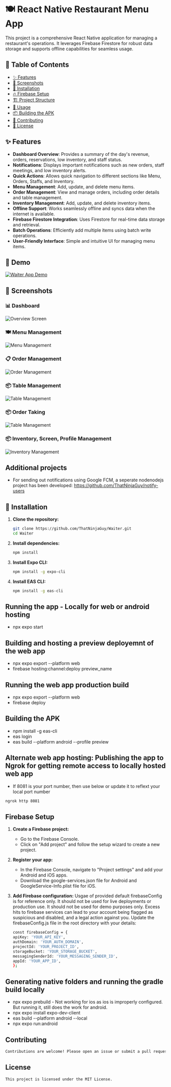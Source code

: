 # 🍽️ React Native Restaurant Menu App

This project is a comprehensive React Native application for managing a restaurant's operations. It leverages Firebase Firestore for robust data storage and supports offline capabilities for seamless usage.

## 📑 Table of Contents

- [✨ Features](#-features)
- [📸 Screenshots](#-screenshots)
- [🚀 Installation](#-installation)
- [🔥 Firebase Setup](#-firebase-setup)
- [🏗️ Project Structure](#-project-structure)
- [📱 Usage](#-usage)
- [📦 Building the APK](#-building-the-apk)
- [🤝 Contributing](#-contributing)
- [📄 License](#-license)

## ✨ Features

- **Dashboard Overview**: Provides a summary of the day's revenue, orders, reservations, low inventory, and staff status.
- **Notifications**: Displays important notifications such as new orders, staff meetings, and low inventory alerts.
- **Quick Actions**: Allows quick navigation to different sections like Menu, Orders, Staffs, and Inventory.
- **Menu Management**: Add, update, and delete menu items.
- **Order Management**: View and manage orders, including order details and table management.
- **Inventory Management**: Add, update, and delete inventory items.
- **Offline Support**: Works seamlessly offline and syncs data when the internet is available.
- **Firebase Firestore Integration**: Uses Firestore for real-time data storage and retrieval.
- **Batch Operations**: Efficiently add multiple items using batch write operations.
- **User-Friendly Interface**: Simple and intuitive UI for managing menu items.

## 🎥 Demo

[![Waiter App Demo](https://img.youtube.com/vi/LKAiczIF8vA/0.jpg)](https://www.youtube.com/watch?v=LKAiczIF8vA)

## 📸 Screenshots

### 📊 Dashboard

![Overview Screen](https://github.com/user-attachments/assets/6877ce51-b70b-4c36-b223-08eedf681bba)

### 🍽️ Menu Management

![Menu Management](https://github.com/user-attachments/assets/33f307ca-2883-4d8e-a9ec-96ce2d742d0f)

### 📋 Order Management

![Order Management](https://github.com/user-attachments/assets/54a00e2b-7e48-4d45-97fe-9165a7389306)

### 📦 Table Management

![Table Management](https://github.com/user-attachments/assets/4632e003-99f5-4af5-a44b-0774316dceee)

### 📦 Order Taking

![Table Management](https://github.com/user-attachments/assets/94a086b0-29a0-4e12-b750-39b1579e5429)

### 📦 Inventory, Screen, Profile Management

![Inventory Management](https://pplx-res.cloudinary.com/image/upload/v1720996764/user_uploads/ytaxbbnsv/image.jpg)

## Additional projects
- For sending out notifications using Google FCM, a seperate nodenodejs project has been developed: https://github.com/ThatNinjaGuy/notify-users
 
## 🚀 Installation

1. **Clone the repository:**

   ```sh
   git clone https://github.com/ThatNinjaGuy/Waiter.git
   cd Waiter
   ```

2. **Install dependencies:**

   ```sh
   npm install
   ```

3. **Install Expo CLI:**

   ```sh
   npm install -g expo-cli
   ```

4. **Install EAS CLI:**

   ```sh
   npm install -g eas-cli
   ```

## Running the app - Locally for web or android hosting

- npx expo start

## Building and hosting a preview deployemnt of the web app

- npx expo export --platform web
- firebase hosting:channel:deploy preview_name

## Running the web app production build

- npx expo export --platform web
- firebase deploy

## Building the APK

- npm install -g eas-cli
- eas login
- eas build --platform android --profile preview

## Alternate web app hosting: Publishing the app to Ngrok for getting remote access to locally hosted web app

- If 8081 is your port number, then use below or update it to reflext your local port number

```sh
ngrok http 8081
```

## Firebase Setup

1. **Create a Firebase project:**
   - Go to the Firebase Console.
   - Click on "Add project" and follow the setup wizard to create a new project.
2. **Register your app:**
   - In the Firebase Console, navigate to "Project settings" and add your Android and iOS apps.
   - Download the google-services.json file for Android and GoogleService-Info.plist file for iOS.
3. **Add Firebase configuration:**
   Usgae of provided default firebaseConfig is for reference only. It should not be used for live deployments or production use. It should not be used for demo purposes only. Excess hits to firebase services can lead to your account being flagged as suspicious and disabled, and a legal action against you.
   Update the firebaseConfig.js file in the root directory with your details:

   ```sh
   const firebaseConfig = {
   apiKey: 'YOUR_API_KEY',
   authDomain: 'YOUR_AUTH_DOMAIN',
   projectId: 'YOUR_PROJECT_ID',
   storageBucket: 'YOUR_STORAGE_BUCKET',
   messagingSenderId: 'YOUR_MESSAGING_SENDER_ID',
   appId: 'YOUR_APP_ID',
   };
   ```

## Generating native folders and running the gradle build locally

- npx expo prebuild - Not working for ios as ios is improperly configured. But running it, still does the work for android.
- npx expo install expo-dev-client
- eas build --platform android --local
- npx expo run:android

## Contributing

```sh
Contributions are welcome! Please open an issue or submit a pull request for any improvements or bug fixes.
```

## License

```sh
This project is licensed under the MIT License.
```

